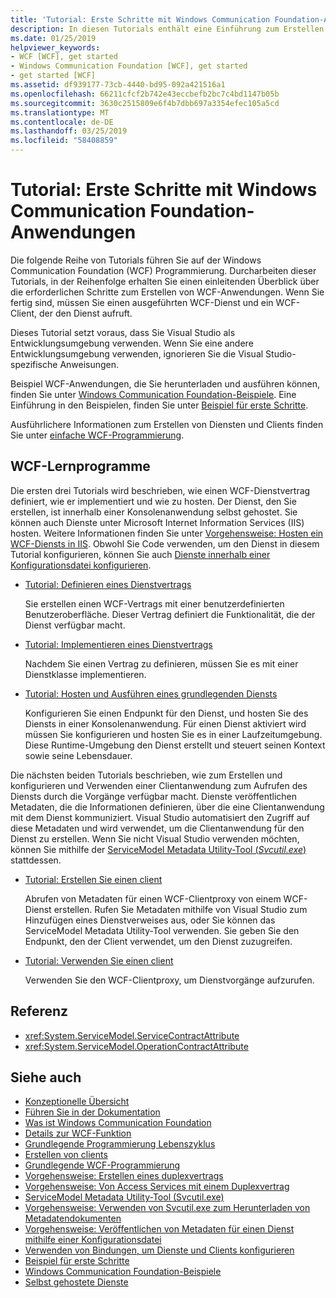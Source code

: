 ```yaml
---
title: 'Tutorial: Erste Schritte mit Windows Communication Foundation-Anwendungen'
description: In diesen Tutorials enthält eine Einführung zum Erstellen von WCF-Anwendungen.
ms.date: 01/25/2019
helpviewer_keywords:
- WCF [WCF], get started
- Windows Communication Foundation [WCF], get started
- get started [WCF]
ms.assetid: df939177-73cb-4440-bd95-092a421516a1
ms.openlocfilehash: 66211cfcf2b742e43eccbefb2bc7c4bd1147b05b
ms.sourcegitcommit: 3630c2515809e6f4b7dbb697a3354efec105a5cd
ms.translationtype: MT
ms.contentlocale: de-DE
ms.lasthandoff: 03/25/2019
ms.locfileid: "58408859"
---
```

# <a name="tutorial-get-started-with-windows-communication-foundation-applications"></a>Tutorial: Erste Schritte mit Windows Communication Foundation-Anwendungen
Die folgende Reihe von Tutorials führen Sie auf der Windows Communication Foundation (WCF) Programmierung. Durcharbeiten dieser Tutorials, in der Reihenfolge erhalten Sie einen einleitenden Überblick über die erforderlichen Schritte zum Erstellen von WCF-Anwendungen. Wenn Sie fertig sind, müssen Sie einen ausgeführten WCF-Dienst und ein WCF-Client, der den Dienst aufruft. 

Dieses Tutorial setzt voraus, dass Sie Visual Studio als Entwicklungsumgebung verwenden. Wenn Sie eine andere Entwicklungsumgebung verwenden, ignorieren Sie die Visual Studio-spezifische Anweisungen. 

Beispiel WCF-Anwendungen, die Sie herunterladen und ausführen können, finden Sie unter [Windows Communication Foundation-Beispiele](samples/index.md). Eine Einführung in den Beispielen, finden Sie unter [Beispiel für erste Schritte](samples/getting-started-sample.md).

Ausführlichere Informationen zum Erstellen von Diensten und Clients finden Sie unter [einfache WCF-Programmierung](basic-wcf-programming.md).

## <a name="wcf-tutorials"></a>WCF-Lernprogramme

Die ersten drei Tutorials wird beschrieben, wie einen WCF-Dienstvertrag definiert, wie er implementiert und wie zu hosten. Der Dienst, den Sie erstellen, ist innerhalb einer Konsolenanwendung selbst gehostet. Sie können auch Dienste unter Microsoft Internet Information Services (IIS) hosten. Weitere Informationen finden Sie unter [Vorgehensweise: Hosten ein WCF-Diensts in IIS](feature-details/how-to-host-a-wcf-service-in-iis.md). Obwohl Sie Code verwenden, um den Dienst in diesem Tutorial konfigurieren, können Sie auch [Dienste innerhalb einer Konfigurationsdatei konfigurieren](configuring-services-using-configuration-files.md). 

- [Tutorial: Definieren eines Dienstvertrags](how-to-define-a-wcf-service-contract.md)

    Sie erstellen einen WCF-Vertrags mit einer benutzerdefinierten Benutzeroberfläche. Dieser Vertrag definiert die Funktionalität, die der Dienst verfügbar macht.

- [Tutorial: Implementieren eines Dienstvertrags](how-to-implement-a-wcf-contract.md)

    Nachdem Sie einen Vertrag zu definieren, müssen Sie es mit einer Dienstklasse implementieren.

- [Tutorial: Hosten und Ausführen eines grundlegenden Diensts](how-to-host-and-run-a-basic-wcf-service.md)

    Konfigurieren Sie einen Endpunkt für den Dienst, und hosten Sie des Diensts in einer Konsolenanwendung. Für einen Dienst aktiviert wird müssen Sie konfigurieren und hosten Sie es in einer Laufzeitumgebung. Diese Runtime-Umgebung den Dienst erstellt und steuert seinen Kontext sowie seine Lebensdauer.

Die nächsten beiden Tutorials beschrieben, wie zum Erstellen und konfigurieren und Verwenden einer Clientanwendung zum Aufrufen des Diensts durch die Vorgänge verfügbar macht. Dienste veröffentlichen Metadaten, die die Informationen definieren, über die eine Clientanwendung mit dem Dienst kommuniziert. Visual Studio automatisiert den Zugriff auf diese Metadaten und wird verwendet, um die Clientanwendung für den Dienst zu erstellen. Wenn Sie nicht Visual Studio verwenden möchten, können Sie mithilfe der [ServiceModel Metadata Utility-Tool (*Svcutil.exe*)](servicemodel-metadata-utility-tool-svcutil-exe.md) stattdessen.

- [Tutorial: Erstellen Sie einen client](how-to-create-a-wcf-client.md)

    Abrufen von Metadaten für einen WCF-Clientproxy von einem WCF-Dienst erstellen. Rufen Sie Metadaten mithilfe von Visual Studio zum Hinzufügen eines Dienstverweises aus, oder Sie können das ServiceModel Metadata Utility-Tool verwenden. Sie geben Sie den Endpunkt, den der Client verwendet, um den Dienst zuzugreifen.

- [Tutorial: Verwenden Sie einen client](how-to-use-a-wcf-client.md)

    Verwenden Sie den WCF-Clientproxy, um Dienstvorgänge aufzurufen.

## <a name="reference"></a>Referenz

- <xref:System.ServiceModel.ServiceContractAttribute>
- <xref:System.ServiceModel.OperationContractAttribute>

## <a name="see-also"></a>Siehe auch

- [Konzeptionelle Übersicht](conceptual-overview.md)
- [Führen Sie in der Dokumentation](guide-to-the-documentation.md)
- [Was ist Windows Communication Foundation](whats-wcf.md)
- [Details zur WCF-Funktion](feature-details/index.md)
- [Grundlegende Programmierung Lebenszyklus](basic-programming-lifecycle.md)
- [Erstellen von clients](building-clients.md)
- [Grundlegende WCF-Programmierung](basic-wcf-programming.md)
- [Vorgehensweise: Erstellen eines duplexvertrags](feature-details/how-to-create-a-duplex-contract.md)
- [Vorgehensweise: Von Access Services mit einem Duplexvertrag](feature-details/how-to-access-services-with-a-duplex-contract.md)
- [ServiceModel Metadata Utility-Tool (Svcutil.exe)](servicemodel-metadata-utility-tool-svcutil-exe.md)
- [Vorgehensweise: Verwenden von Svcutil.exe zum Herunterladen von Metadatendokumenten](feature-details/how-to-use-svcutil-exe-to-download-metadata-documents.md)
- [Vorgehensweise: Veröffentlichen von Metadaten für einen Dienst mithilfe einer Konfigurationsdatei](feature-details/how-to-publish-metadata-for-a-service-using-a-configuration-file.md)
- [Verwenden von Bindungen, um Dienste und Clients konfigurieren](using-bindings-to-configure-services-and-clients.md)
- [Beispiel für erste Schritte](samples/getting-started-sample.md)
- [Windows Communication Foundation-Beispiele](samples/index.md)
- [Selbst gehostete Dienste](samples/self-host.md)


